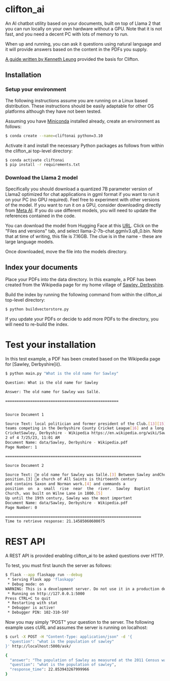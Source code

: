 # clifton_ai
An AI chatbot utility based on your documents, built on top of Llama 2 that you can run locally on your own hardware without a GPU. Note that it is not fast, and you need a decent PC with lots of memory to run.

When up and running, you can ask it questions using natural language and it will provide answers based on the content in the PDFs you supply.

[A guide written by Kenneth Leung](https://towardsdatascience.com/running-llama-2-on-cpu-inference-for-document-q-a-3d636037a3d8) provided the basis for Clifton.

## Installation

### Setup your environment

The following instructions assume you are running on a Linux based distribution. These instructions should be easily adaptable for other OS platforms although they have not been tested. 

Assuming you have [Miniconda](https://docs.conda.io/en/latest/miniconda.html) installed already, create an environment as follows:

```bash
$ conda create --name=cliftonai python=3.10
```

Activate it and install the necessary Python packages as follows from within the clifton_ai top-level directory:

```bash
$ conda activate cliftonai
$ pip install -r requirements.txt
```

### Download the Llama 2 model

Specifically you should download a quantized 7B parameter version of Llama2 optimized for chat applications in ggml format if you want to run it on your PC (no GPU required). Feel free to experiment with other versions of the model. If you want to run it on a GPU, consider downloading directly from [Meta AI](https://ai.meta.com). If you do use different models, you will need to update the references contained in the code.

You can download the model from Hugging Face at this [URL](https://huggingface.co/TheBloke/Llama-2-7B-Chat-GGML). Click on the "Files and versions" tab, and select llama-2-7b-chat.ggmlv3.q8_0.bin. Note that at time of writing, this file is 7.16GB. The clue is in the name - these are large language models.

Once downloaded, move the file into the models directory.

## Index your documents

Place your PDFs into the data directory. In this example, a PDF has been created from the Wikipedia page for my home village of [Sawley, Derbyshire](https://en.wikipedia.org/wiki/Sawley,_Derbyshire).

Build the index by running the following command from within the clifton_ai top-level directory:

```bash
$ python buildvectorstore.py
```

If you update your PDFs or decide to add more PDFs to the directory, you will need to re-build the index.

# Test your installation

In this test example, a PDF has been created based on the Wikipedia page for [Sawley, Derbyshire]i().
```bash
$ python main.py "What is the old name for Sawley"

Question: What is the old name for Sawley

Answer: The old name for Sawley was Sallé.

==================================================


Source Document 1

Source Text: local politician and former president of the Club.[13][15]Sawley Cricket Club currently have 4 Senior XI
teams competing in the Derbyshire County Cricket League[16] and a long established Junior trainingSportGolf
CricketSawley, Derbyshire - Wikipedia https://en.wikipedia.org/wiki/Sawley,_Derbyshire
2 of 4 7/25/23, 11:01 AM
Document Name: data/Sawley, Derbyshire - Wikipedia.pdf
Page Number: 1

============================================================

Source Document 2

Source Text: e old name for Sawley was Sallé.[3] Between Sawley andChurch Wilne and Great Wilne is the junction of the RiverDerwent and the Trent. It is to this that Sawley owes its
position.[3] e church of All Saints is thirteenth century
and contains Saxon and Norman work.[4] and commands a
position  on  a  small  rise  near  the  river.  Sawley  Baptist
Church, was built on Wilne Lane in 1800.[5]
Up until the 19th century, Sawley was the most important
Document Name: data/Sawley, Derbyshire - Wikipedia.pdf
Page Number: 0

============================================================
Time to retrieve response: 21.14585060600075
```

# REST API

A REST API is provided enabling clifton_ai to be asked questions over HTTP.

To test, you must first launch the server as follows:

```bash
$ flask --app flaskapp run --debug
 * Serving Flask app 'flaskapp'
 * Debug mode: on
WARNING: This is a development server. Do not use it in a production deployment. Use a production WSGI server instead.
 * Running on http://127.0.0.1:5000
Press CTRL+C to quit
 * Restarting with stat
 * Debugger is active!
 * Debugger PIN: 102-310-597
```

Now you may simply "POST" your question to the server. The following example uses cURL and assumes the server is running on localhost:

```bash
$ curl -X POST -H "Content-Type: application/json" -d '{      
  "question": "what is the population of sawley"
}' http://localhost:5000/ask/

{
  "answer": "The population of Sawley as measured at the 2011 Census was 6,629.",
  "question": "what is the population of sawley",
  "response_time": 22.853943267999966
}
```
